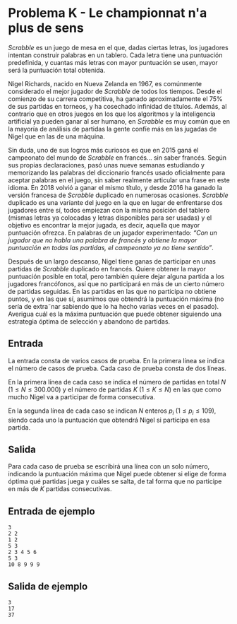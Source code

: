 # Problema K - Le championnat n'a plus de sens

_Scrabble_ es un juego de mesa en el que, dadas ciertas letras, los
jugadores intentan construir palabras en un tablero. Cada letra tiene
una puntuación predefinida, y cuantas más letras con mayor puntuación
se usen, mayor será la puntuación total obtenida.

Nigel Richards, nacido en Nueva Zelanda en 1967, es comúnmente
considerado el mejor jugador de _Scrabble_ de todos los tiempos. Desde
el comienzo de su carrera competitiva, ha ganado aproximadamente
el 75% de sus partidas en torneos, y ha cosechado infinidad de títulos.
Además, al contrario que en otros juegos en los que los algoritmos y
la inteligencia artificial ya pueden ganar al ser humano, en _Scrabble_
es muy común que en la mayoría de análisis de partidas la gente confíe más en las jugadas de Nigel que
en las de una máquina.

Sin duda, uno de sus logros más curiosos es que en 2015 ganá el campeonato del mundo de _Scrabble_
en francés... sin saber francés. Según sus propias declaraciones, pasó unas nueve semanas estudiando y
memorizando las palabras del diccionario francés usado oficialmente para aceptar palabras en el juego,
sin saber realmente articular una frase en este idioma. En 2018 volvió a ganar el mismo título, y desde
2016 ha ganado la versión francesa de _Scrabble_ duplicado en numerosas ocasiones. _Scrabble_ duplicado
es una variante del juego en la que en lugar de enfrentarse dos jugadores entre sí, todos empiezan con la
misma posición del tablero (mismas letras ya colocadas y letras disponibles para ser usadas) y el objetivo
es encontrar la mejor jugada, es decir, aquella que mayor puntuación ofrezca. En palabras de un jugador
experimentado: _“Con un jugador que no habla una palabra de francés y obtiene la mayor puntuación en
todas las partidas, el campeonato ya no tiene sentido”_.

Después de un largo descanso, Nigel tiene ganas de participar en unas partidas de _Scrabble_ duplicado
en francés. Quiere obtener la mayor puntuación posible en total, pero también quiere dejar alguna partida
a los jugadores francófonos, así que no participará en más de un cierto número de partidas seguidas.
En las partidas en las que no participa no obtiene puntos, y en las que sí, asumimos que obtendrá la
puntuación máxima (no sería de extra˜nar sabiendo que lo ha hecho varias veces en el pasado). Averigua
cuál es la máxima puntuación que puede obtener siguiendo una estrategia óptima de selección y abandono
de partidas.

## Entrada
La entrada consta de varios casos de prueba. En la primera línea se indica el número de casos de
prueba. Cada caso de prueba consta de dos líneas.

En la primera línea de cada caso se indica el número de partidas en total $N$ ($1 \le N \le 300.000$) y el
número de partidas $K$ ($1 \le K \le N$) en las que como mucho Nigel va a participar de forma consecutiva.

En la segunda línea de cada caso se indican $N$ enteros $p_i$ ($1 \le p_i \le 109$), siendo cada uno la puntuación
que obtendrá Nigel si participa en esa partida.

## Salida
Para cada caso de prueba se escribirá una línea con un solo número, indicando la puntuación máxima
que Nigel puede obtener si elige de forma óptima qué partidas juega y cuáles se salta, de tal forma que
no participe en más de $K$ partidas consecutivas.

## Entrada de ejemplo
```
3
2 2
1 2
5 3
2 3 4 5 6
5 3
10 8 9 9 9
```

## Salida de ejemplo
```
3
17
37
```
